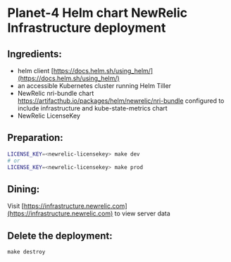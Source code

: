 # Planet-4 Helm chart NewRelic Infrastructure deployment

## Ingredients:
-   helm client [https://docs.helm.sh/using_helm/](https://docs.helm.sh/using_helm/)
-   an accessible Kubernetes cluster running Helm Tiller
-   NewRelic nri-bundle chart https://artifacthub.io/packages/helm/newrelic/nri-bundle
      configured to include infrastructure and kube-state-metrics chart
-   NewRelic LicenseKey


## Preparation:

```bash
LICENSE_KEY=<newrelic-licensekey> make dev
# or
LICENSE_KEY=<newrelic-licensekey> make prod
```

## Dining:

Visit [https://infrastructure.newrelic.com](https://infrastructure.newrelic.com) to view server data

## Delete the deployment:

```
make destroy
```
